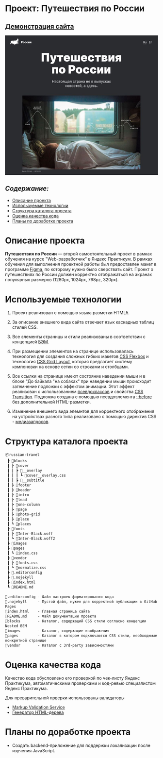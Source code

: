 # Проект: Путешествия по России

## [Демонстрация сайта](https://marusillda.github.io/russian-travel/)

![Превью проекта](./images/previewprogect.jpg)

## ***Содержание:***
- [Описание проекта](#Description)
- [Используемые технологии](#Technologies)
- [Структура каталога проекта](#ProjectStructure)
- [Оценка качества кода](#Quality)
- [Планы по доработке проекта](#Planes)


# Описание проекта <a name="Description"></a>

**Путешествия по России** — второй самостоятельный проект в рамках обучения на курсе "Web-разработчик" в Яндекс Практикум. В рамках обучения для выполнения проектной работы был предоставлен макет в программе [Figma](https://www.figma.com/file/5S2WSbEFL6awjVWJ0NWL8Q/Sprint-3_-Russia-_-desktop-%2B-mobile?node-id=28503%3A0&t=ppSUaHh7yQCqrjcP-0), по которому нужно было сверствать сайт.
Проект о путешествиях по России должен корректно отображаться на экранах популярных размеров (1280px, 1024px, 768pz, 320px).


# Используемые технологии <a name="Technologies"></a>

1. Проект реализован с помощью языка разметки HTML5.

2. За описание внешнего вида сайта отвечает язык каскадных таблиц стилей CSS.

3. Все элементы страницы и стили реализованы в соответствии с концепцией [БЭМ](https://ru.bem.info/methodology/quick-start/).

4. При размещении элементов на странице использовалась технология для создания сложных гибких макетов [CSS Flexbox](https://doka.guide/css/flexbox-guide/) и технология [CSS Grid Layout](https://doka.guide/css/flexbox-guide/), которая предлагает систему компоновки на основе сетки со строками и столбцами.

5. Все ссылки на странице имеют состояние наведении мыши и в блоке "До байкала "на собаках" при наведении мыши происходит затемнение подложки с эффектом анимации. Этот эффект реализован с использованием [псевдоклассов](https://doka.guide/css/pseudoclasses/) и свойства [CSS Transition](https://doka.guide/css/transition/). Подложка создана с помощью псевдоэлемента [::before](https://doka.guide/css/before/) без дополнительной HTML-разметки.

7. Изменение внешнего вида элемнтов для корректного отображения на устройствах разного типа реализовано с помощью директив CSS - [медиазапросов](https://doka.guide/css/media/).

# Структура каталога проекта <a name="ProjectStructure"></a>

```
📦russian-travel
 ┣ 📂blocks
 ┃ ┣ 📂cover
 ┃ ┃ ┣ 📂__overlay
 ┃ ┃ ┃ ┗ 📜cover__overlay.css
 ┃ ┃ ┣ 📂__subtitle
 ┃ ┣ 📂footer
 ┃ ┣ 📂header
 ┃ ┣ 📂intro
 ┃ ┣ 📂lead
 ┃ ┣ 📂one-column
 ┃ ┣ 📂page
 ┃ ┣ 📂photo-grid
 ┃ ┣ 📂place
 ┃ ┗ 📂places
 ┣ 📂fonts
 ┃ ┣ 📜Inter-Black.woff
 ┃ ┗ 📜Inter-Black.woff2
 ┣ 📂images
 ┣ 📂pages
 ┃ ┗ 📜index.css
 ┣ 📂vendor
 ┃ ┣ 📜fonts.css
 ┃ ┗ 📜normalize.css
 ┣ 📜.editorconfig
 ┣ 📜.nojekyll
 ┣ 📜index.html
 ┗ 📜README.md

📜.editorconfig - Файл настроек форматирования кода
📜.nojekyll     - Пустой файл, нужен для корректной публикации в GitHub Pages
📜index.html    - Главная страница сайта
📜README.md     - Файл документации проекта
📂blocks        - Каталог, содержащий CSS стили согласно концепции Nested BEM
📂images        - Каталог, содержащие изображения
📂pages         - Каталог в котором подключаются CSS стили, необходимые конкретной странице
📂vendor        - Каталог с 3rd-party зависимостями
```
# Оценка качества кода <a name="Quality"></a>
Качество кода обусловлено его проверкой по чек-листу Яндекс Практикума, автоматическими проверками и код-ревью специалистом Яндекс Практикума.

Для преварительной прверки использованы валидаторы
- [Markup Validation Service](https://validator.w3.org/#validate_by_uri)
- [Генератор HTML-дерева](https://yoksel.github.io/html-tree/)

# Планы по доработке проекта <a name="Planes"></a>
- Создать backend-приложение для поддержки локализации после изучения JavaScript.

